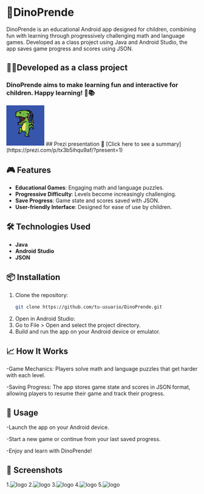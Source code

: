
# 🦖DinoPrende

DinoPrende is an educational Android app designed for children, combining fun with learning through progressively challenging math and language games. Developed as a class project using Java and Android Studio, the app saves game progress and scores using JSON.


## 👨‍🏫Developed as a class project
### DinoPrende aims to make learning fun and interactive for children. Happy learning! 🦖📚

<img src="/dinoprendeImg/logo.PNG" alt="logo" width="100" heigth="100"/>
## Prezi presentation
🔗 [Click here to see a summary](https://prezi.com/p/tx3b5ihqu9af/?present=1)


## 🎮 Features

- **Educational Games**: Engaging math and language puzzles.
- **Progressive Difficulty**: Levels become increasingly challenging.
- **Save Progress**: Game state and scores saved with JSON.
- **User-friendly Interface**: Designed for ease of use by children.

## 🛠 Technologies Used

- **Java**
- **Android Studio**
- **JSON**

## 📦 Installation

1. Clone the repository:
   ```bash
   git clone https://github.com/tu-usuario/DinoPrende.git
   
2. Open in Android Studio:
3. Go to File > Open and select the project directory.
4. Build and run the app on your Android device or emulator.

## 📈 How It Works

-Game Mechanics: Players solve math and language puzzles that get harder with each level.

-Saving Progress: The app stores game state and scores in JSON format, allowing players to resume their game and track their progress.

## 🚀 Usage
-Launch the app on your Android device.

-Start a new game or continue from your last saved progress.

-Enjoy and learn with DinoPrende!

## 📸 Screenshots
1.<img src="/dinoprendeImg/numbers.PNG" alt="logo" width="100" heigth="100"/>
2.<img src="/dinoprendeImg/over.PNG" alt="logo" width="200" heigth="100"/>
3.<img src="/dinoprendeImg/puntos.PNG" alt="logo" width="200" heigth="100"/>
4.<img src="/dinoprendeImg/letters.PNG" alt="logo" width="200" heigth="100"/>
5.<img src="/dinoprendeImg/landscape.PNG" alt="logo" width="200" heigth="100"/>
